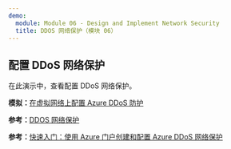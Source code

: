 ```yaml
---
demo:
  module: Module 06 - Design and Implement Network Security
  title: DDOS 网络保护（模块 06）
---
```

## 配置 DDoS 网络保护

在此演示中，查看配置 DDoS 网络保护。

**模拟：**[在虚拟网络上配置 Azure DDoS 防护](https://mslabs.cloudguides.com/guides/AZ-700%20Lab%20Simulation%20-%20Configure%20Azure%20DDoS%20Protection%20on%20a%20virtual%20network)

**参考：**[DDOS 网络保护](https://learn.microsoft.com/azure/ddos-protection/manage-ddos-protection)

**参考：**[快速入门：使用 Azure 门户创建和配置 Azure DDoS 网络保护](https://learn.microsoft.com/azure/ddos-protection/manage-ddos-protection)
